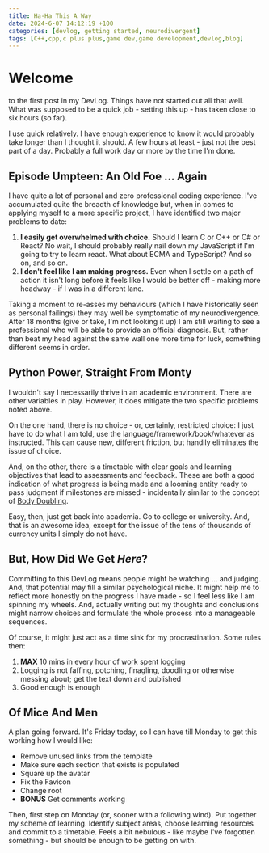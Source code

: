 ```yaml
---
title: Ha-Ha This A Way
date: 2024-6-07 14:12:19 +100
categories: [devlog, getting started, neurodivergent]
tags: [C++,cpp,c plus plus,game dev,game development,devlog,blog]
---
```


# Welcome

 to the first post in my DevLog. Things have not started out all that well. What was supposed to be a quick job - setting this up - has taken close to six hours (so far).

I use quick relatively. I have enough experience to know it would probably take longer than I thought it should. A few hours at least - just not the best part of a day. Probably a full work day or more by the time I'm done.

## Episode Umpteen: An Old Foe ... Again

I have quite a lot of personal and zero professional coding experience. I've accumulated quite the breadth of knowledge but, when in comes to applying myself to a more specific project, I have identified two major problems to date:

1. **I easily get overwhelmed with choice.** Should I learn C or C++ or C# or React? No wait, I should probably really nail down my JavaScript if I'm going to try to learn react. What about ECMA and TypeScript? And so on, and so on.
2. **I don't feel like I am making progress.** Even when I settle on a path of action it isn't long before it feels like I would be better off - making more headway - if I was in a different lane.

Taking a moment to re-asses my behaviours (which I have historically seen as personal failings) they may well be symptomatic of my neurodivergence. After 18 months (give or take, I'm not looking it up) I am still waiting to see a professional who will be able to provide an official diagnosis. But, rather than beat my head against the same wall one more time for luck, something different seems in order.

## Python Power, Straight From Monty

I wouldn't say I necessarily thrive in an academic environment. There are other variables in play. However, it does mitigate the two specific problems noted above.

On the one hand, there is no choice - or, certainly, restricted choice: I just have to do what I am told, use the language/framework/book/whatever as instructed. This can cause new, different friction, but handily eliminates the issue of choice.

And, on the other, there is a timetable with clear goals and learning objectives that lead to assessments and feedback. These are both a good indication of what progress is being made and a looming entity ready to pass judgment if milestones are missed - incidentally similar to the concept of [Body Doubling](https://add.org/the-body-double/).

Easy, then, just get back into academia. Go to college or university. And, that is an awesome idea, except for the issue of the tens of thousands of currency units I simply do not have.

## But, How Did We Get *Here*?

Committing to this DevLog means people might be watching ... and judging. And, that potential may fill a similar psychological niche. It might help me to reflect more honestly on the progress I have made - so I feel less like I am spinning my wheels. And, actually writing out my thoughts and conclusions might narrow choices and formulate the whole process into a manageable sequences.

Of course, it might just act as a time sink for my procrastination. Some rules then:

1. **MAX** 10 mins in every hour of work spent logging
2. Logging is not faffing, potching, finagling, doodling or otherwise messing about; get the text down and published
3. Good enough is enough

## Of Mice And Men

A plan going forward. It's Friday today, so I can have till Monday to get this working how I would like:

* Remove unused links from the template
* Make sure each section that exists is populated
* Square up the avatar
* Fix the Favicon
* Change root
* **BONUS** Get comments working

Then, first step on Monday (or, sooner with a following wind). Put together my scheme of learning. Identify subject areas, choose learning resources and commit to a timetable. Feels a bit nebulous - like maybe I've forgotten something - but should be enough to be getting on with.
